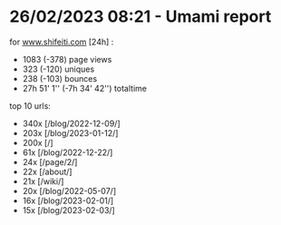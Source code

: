 # 26/02/2023 08:21 - Umami report
for www.shifeiti.com [24h] :

 - 1083 (-378) page views
 - 323 (-120) uniques
 - 238 (-103) bounces
 - 27h 51' 1'' (-7h 34' 42'') totaltime


top 10 urls:
 - 340x [/blog/2022-12-09/]
 - 203x [/blog/2023-01-12/]
 - 200x [/]
 - 61x [/blog/2022-12-22/]
 - 24x [/page/2/]
 - 22x [/about/]
 - 21x [/wiki/]
 - 20x [/blog/2022-05-07/]
 - 16x [/blog/2023-02-01/]
 - 15x [/blog/2023-02-03/]


